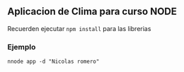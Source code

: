 ## Aplicacion de Clima para curso NODE

Recuerden ejecutar ```npm install``` para las librerias

### Ejemplo
 ```nnode app -d "Nicolas romero"```